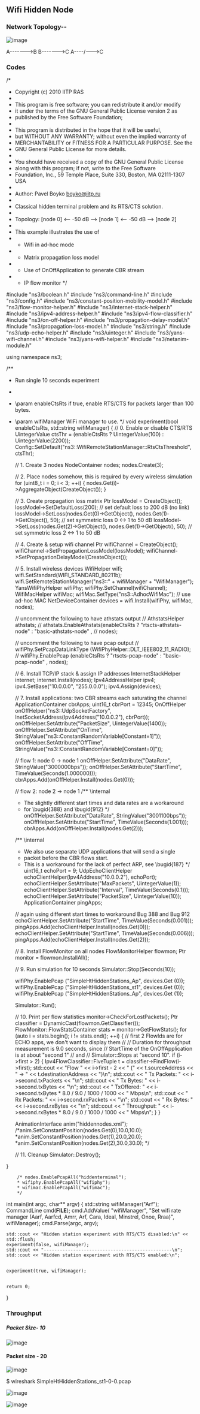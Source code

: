 ## Wifi Hidden Node

### Network Topology--


![image](https://hackmd.io/_uploads/HybzYNZx0.png)

A------->B
B------->C
A----/--->C


### Codes
/*
 * Copyright (c) 2010 IITP RAS
 *
 * This program is free software; you can redistribute it and/or modify
 * it under the terms of the GNU General Public License version 2 as
 * published by the Free Software Foundation;
 *
 * This program is distributed in the hope that it will be useful,
 * but WITHOUT ANY WARRANTY; without even the implied warranty of
 * MERCHANTABILITY or FITNESS FOR A PARTICULAR PURPOSE.  See the
 * GNU General Public License for more details.
 *
 * You should have received a copy of the GNU General Public License
 * along with this program; if not, write to the Free Software
 * Foundation, Inc., 59 Temple Place, Suite 330, Boston, MA  02111-1307  USA
 *
 * Author: Pavel Boyko <boyko@iitp.ru>
 *
 * Classical hidden terminal problem and its RTS/CTS solution.
 *
 * Topology: [node 0] <-- -50 dB --> [node 1] <-- -50 dB --> [node 2]
 *
 * This example illustrates the use of
 *  - Wifi in ad-hoc mode
 *  - Matrix propagation loss model
 *  - Use of OnOffApplication to generate CBR stream
 *  - IP flow monitor
 */

#include "ns3/boolean.h"
#include "ns3/command-line.h"
#include "ns3/config.h"
#include "ns3/constant-position-mobility-model.h"
#include "ns3/flow-monitor-helper.h"
#include "ns3/internet-stack-helper.h"
#include "ns3/ipv4-address-helper.h"
#include "ns3/ipv4-flow-classifier.h"
#include "ns3/on-off-helper.h"
#include "ns3/propagation-delay-model.h"
#include "ns3/propagation-loss-model.h"
#include "ns3/string.h"
#include "ns3/udp-echo-helper.h"
#include "ns3/uinteger.h"
#include "ns3/yans-wifi-channel.h"
#include "ns3/yans-wifi-helper.h"
#include "ns3/netanim-module.h"

using namespace ns3;

/**
 * Run single 10 seconds experiment
 *
 * \param enableCtsRts if true, enable RTS/CTS for packets larger than 100 bytes.
 * \param wifiManager WiFi manager to use.
 */
void
experiment(bool enableCtsRts, std::string wifiManager)
{
    // 0. Enable or disable CTS/RTS
    UintegerValue ctsThr = (enableCtsRts ? UintegerValue(100) : UintegerValue(2200));
    Config::SetDefault("ns3::WifiRemoteStationManager::RtsCtsThreshold", ctsThr);

    // 1. Create 3 nodes
    NodeContainer nodes;
    nodes.Create(3);

    // 2. Place nodes somehow, this is required by every wireless simulation
    for (uint8_t i = 0; i < 3; ++i)
    {
        nodes.Get(i)->AggregateObject(CreateObject<ConstantPositionMobilityModel>());
    }

    // 3. Create propagation loss matrix
    Ptr<MatrixPropagationLossModel> lossModel = CreateObject<MatrixPropagationLossModel>();
    lossModel->SetDefaultLoss(200); // set default loss to 200 dB (no link)
    lossModel->SetLoss(nodes.Get(0)->GetObject<MobilityModel>(),
                       nodes.Get(1)->GetObject<MobilityModel>(),
                       50); // set symmetric loss 0 <-> 1 to 50 dB
    lossModel->SetLoss(nodes.Get(2)->GetObject<MobilityModel>(),
                       nodes.Get(1)->GetObject<MobilityModel>(),
                       50); // set symmetric loss 2 <-> 1 to 50 dB

    // 4. Create & setup wifi channel
    Ptr<YansWifiChannel> wifiChannel = CreateObject<YansWifiChannel>();
    wifiChannel->SetPropagationLossModel(lossModel);
    wifiChannel->SetPropagationDelayModel(CreateObject<ConstantSpeedPropagationDelayModel>());

    // 5. Install wireless devices
    WifiHelper wifi;
    wifi.SetStandard(WIFI_STANDARD_80211b);
    wifi.SetRemoteStationManager("ns3::" + wifiManager + "WifiManager");
    YansWifiPhyHelper wifiPhy;
    wifiPhy.SetChannel(wifiChannel);
    WifiMacHelper wifiMac;
    wifiMac.SetType("ns3::AdhocWifiMac"); // use ad-hoc MAC
    NetDeviceContainer devices = wifi.Install(wifiPhy, wifiMac, nodes);

    // uncomment the following to have athstats output
    // AthstatsHelper athstats;
    // athstats.EnableAthstats(enableCtsRts ? "rtscts-athstats-node" : "basic-athstats-node" ,
    // nodes);

    // uncomment the following to have pcap output
    // wifiPhy.SetPcapDataLinkType (WifiPhyHelper::DLT_IEEE802_11_RADIO);
    // wifiPhy.EnablePcap (enableCtsRts ? "rtscts-pcap-node" : "basic-pcap-node" , nodes);

    // 6. Install TCP/IP stack & assign IP addresses
    InternetStackHelper internet;
    internet.Install(nodes);
    Ipv4AddressHelper ipv4;
    ipv4.SetBase("10.0.0.0", "255.0.0.0");
    ipv4.Assign(devices);

    // 7. Install applications: two CBR streams each saturating the channel
    ApplicationContainer cbrApps;
    uint16_t cbrPort = 12345;
    OnOffHelper onOffHelper("ns3::UdpSocketFactory",
                            InetSocketAddress(Ipv4Address("10.0.0.2"), cbrPort));
    onOffHelper.SetAttribute("PacketSize", UintegerValue(1400));
    onOffHelper.SetAttribute("OnTime", StringValue("ns3::ConstantRandomVariable[Constant=1]"));
    onOffHelper.SetAttribute("OffTime", StringValue("ns3::ConstantRandomVariable[Constant=0]"));

    // flow 1:  node 0 -> node 1
    onOffHelper.SetAttribute("DataRate", StringValue("3000000bps"));
    onOffHelper.SetAttribute("StartTime", TimeValue(Seconds(1.000000)));
    cbrApps.Add(onOffHelper.Install(nodes.Get(0)));

    // flow 2:  node 2 -> node 1
    /** \internal
     * The slightly different start times and data rates are a workaround
     * for \bugid{388} and \bugid{912}
     */
    onOffHelper.SetAttribute("DataRate", StringValue("3001100bps"));
    onOffHelper.SetAttribute("StartTime", TimeValue(Seconds(1.001)));
    cbrApps.Add(onOffHelper.Install(nodes.Get(2)));

    /** \internal
     * We also use separate UDP applications that will send a single
     * packet before the CBR flows start.
     * This is a workaround for the lack of perfect ARP, see \bugid{187}
     */
    uint16_t echoPort = 9;
    UdpEchoClientHelper echoClientHelper(Ipv4Address("10.0.0.2"), echoPort);
    echoClientHelper.SetAttribute("MaxPackets", UintegerValue(1));
    echoClientHelper.SetAttribute("Interval", TimeValue(Seconds(0.1)));
    echoClientHelper.SetAttribute("PacketSize", UintegerValue(10));
    ApplicationContainer pingApps;

    // again using different start times to workaround Bug 388 and Bug 912
    echoClientHelper.SetAttribute("StartTime", TimeValue(Seconds(0.001)));
    pingApps.Add(echoClientHelper.Install(nodes.Get(0)));
    echoClientHelper.SetAttribute("StartTime", TimeValue(Seconds(0.006)));
    pingApps.Add(echoClientHelper.Install(nodes.Get(2)));

    // 8. Install FlowMonitor on all nodes
    FlowMonitorHelper flowmon;
    Ptr<FlowMonitor> monitor = flowmon.InstallAll();

    // 9. Run simulation for 10 seconds
    Simulator::Stop(Seconds(10));
    
    wifiPhy.EnablePcap ("SimpleHtHiddenStations_Ap", devices.Get (0));
	wifiPhy.EnablePcap ("SimpleHtHiddenStations_st1", devices.Get (0));
	wifiPhy.EnablePcap ("SimpleHtHiddenStations_Ap", devices.Get (1));
    
    Simulator::Run();

    // 10. Print per flow statistics
    monitor->CheckForLostPackets();
    Ptr<Ipv4FlowClassifier> classifier = DynamicCast<Ipv4FlowClassifier>(flowmon.GetClassifier());
    FlowMonitor::FlowStatsContainer stats = monitor->GetFlowStats();
    for (auto i = stats.begin(); i != stats.end(); ++i)
    {
        // first 2 FlowIds are for ECHO apps, we don't want to display them
        //
        // Duration for throughput measurement is 9.0 seconds, since
        //   StartTime of the OnOffApplication is at about "second 1"
        // and
        //   Simulator::Stops at "second 10".
        if (i->first > 2)
        {
            Ipv4FlowClassifier::FiveTuple t = classifier->FindFlow(i->first);
            std::cout << "Flow " << i->first - 2 << " (" << t.sourceAddress << " -> "
                      << t.destinationAddress << ")\n";
            std::cout << "  Tx Packets: " << i->second.txPackets << "\n";
            std::cout << "  Tx Bytes:   " << i->second.txBytes << "\n";
            std::cout << "  TxOffered:  " << i->second.txBytes * 8.0 / 9.0 / 1000 / 1000
                      << " Mbps\n";
            std::cout << "  Rx Packets: " << i->second.rxPackets << "\n";
            std::cout << "  Rx Bytes:   " << i->second.rxBytes << "\n";
            std::cout << "  Throughput: " << i->second.rxBytes * 8.0 / 9.0 / 1000 / 1000
                      << " Mbps\n";
        }
    }
    
    
    AnimationInterface anim("hiddennodes.xml");
    /*anim.SetConstantPosition(nodes.Get(0),10.0,10.0);
    *anim.SetConstantPosition(nodes.Get(1),20.0,20.0);
    *anim.SetConstantPosition(nodes.Get(2),30.0,30.0);
    */
    
    	

    // 11. Cleanup
    Simulator::Destroy();
    
    
    
}
	
        /* nodes.EnablePcapAll("hiddenterminal");
        * wifiphy.EnablePcapAll("wifiphy");
        * wifimac.EnablePcapAll("wifimac");
        */

int
main(int argc, char** argv)
{
    std::string wifiManager("Arf");
    CommandLine cmd(__FILE__);
    cmd.AddValue(
        "wifiManager",
        "Set wifi rate manager (Aarf, Aarfcd, Amrr, Arf, Cara, Ideal, Minstrel, Onoe, Rraa)",
        wifiManager);
    cmd.Parse(argc, argv);

    std::cout << "Hidden station experiment with RTS/CTS disabled:\n" << std::flush;
    experiment(false, wifiManager);
    std::cout << "------------------------------------------------\n";
    std::cout << "Hidden station experiment with RTS/CTS enabled:\n";
    

    experiment(true, wifiManager);
    

    return 0;
}

### Throughput


##### Packet Size- 10

![image](https://hackmd.io/_uploads/B17MzYZgA.png)

#### Packet size - 20

![image](https://hackmd.io/_uploads/SyrB4YWx0.png)



$ wireshark SimpleHtHiddenStations_st1-0-0.pcap

![image](https://hackmd.io/_uploads/rJnyq4-xC.png)

![image](https://hackmd.io/_uploads/rkFW94-l0.png)














